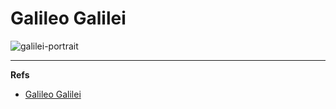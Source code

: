 Galileo Galilei
===============

![galilei-portrait]

---

**Refs**

* [Galileo Galilei](http://en.wikipedia.org/wiki/Galileo_Galilei)


[galilei-portrait]: http://upload.wikimedia.org/wikipedia/commons/thumb/d/d4/Justus_Sustermans_-_Portrait_of_Galileo_Galilei%2C_1636.jpg/220px-Justus_Sustermans_-_Portrait_of_Galileo_Galilei%2C_1636.jpg